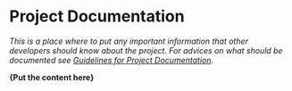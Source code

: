 # Project Documentation

*This is a place where to put any important information that other developers should know about the project. For advices on what should be documented see
[Guidelines for Project Documentation](https://github.com/shopsys/shopsys/docs/project/guidelines-for-project-documentation.md)*.

**{Put the content here}**
